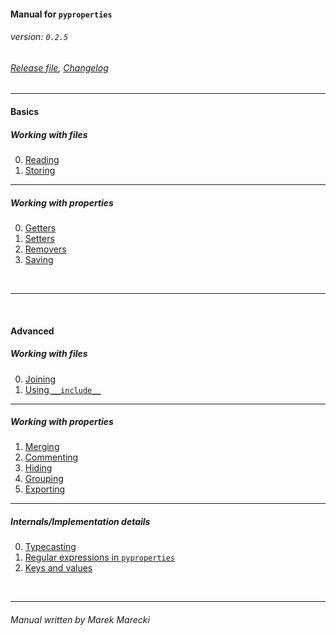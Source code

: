 #### Manual for `pyproperties`
###### _version: `0.2.5`_

###### [Release file](./../RELEASE.mdown), [Changelog](./../Changelog.mdown)

----


#### Basics

##### Working with files

0.  [Reading](reading.mdown)
1.  [Storing](storing.mdown)

----

##### Working with properties

0.  [Getters](getters.mdown)
1.  [Setters](setters.mdown)
2.  [Removers](removers.mdown)
3.  [Saving](saving.mdown)


&nbsp;

----

&nbsp;


#### Advanced

##### Working with files

0.  [Joining](joining.mdown)
1.  [Using `__include__`](include.mdown)

----

##### Working with properties

1.  [Merging](merging.mdown)
2.  [Commenting](commenting.mdown)
3.  [Hiding](hiding.mdown)
4.  [Grouping](grouping.mdown)
5.  [Exporting](exporting.mdown)

----

##### Internals/Implementation details

0.  [Typecasting](casting.mdown)
1.  [Regular expressions in `pyproperties`](regular_expressions.mdown)
2.  [Keys and values](keys_and_values.mdown)

&nbsp;

----

###### _Manual written by Marek Marecki_
